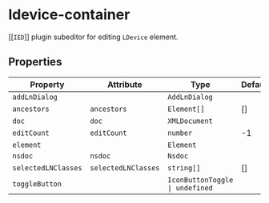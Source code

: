 # ldevice-container

[[`IED`]] plugin subeditor for editing `LDevice` element.

## Properties

| Property            | Attribute           | Type                            | Default |
|---------------------|---------------------|---------------------------------|---------|
| `addLnDialog`       |                     | `AddLnDialog`                   |         |
| `ancestors`         | `ancestors`         | `Element[]`                     | []      |
| `doc`               | `doc`               | `XMLDocument`                   |         |
| `editCount`         | `editCount`         | `number`                        | -1      |
| `element`           |                     | `Element`                       |         |
| `nsdoc`             | `nsdoc`             | `Nsdoc`                         |         |
| `selectedLNClasses` | `selectedLNClasses` | `string[]`                      | []      |
| `toggleButton`      |                     | `IconButtonToggle \| undefined` |         |
